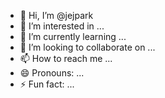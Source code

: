 - 👋 Hi, I’m @jejpark
- 👀 I’m interested in ...
- 🌱 I’m currently learning ...
- 💞️ I’m looking to collaborate on ...
- 📫 How to reach me ...
- 😄 Pronouns: ...
- ⚡ Fun fact: ...

<!---
jejpark/jejpark is a ✨ special ✨ repository because its `README.md` (this file) appears on your GitHub profile.
You can click the Preview link to take a look at your changes.
--->
